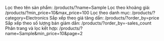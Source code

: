 Lọc theo tên sản phẩm: /products/?name=Sample
Lọc theo khoảng giá: /products/?min_price=10&max_price=100
Lọc theo danh mục: /products/?category=Electronics
Sắp xếp theo giá tăng dần: /products/?order_by=price
Sắp xếp theo số lượng bán giảm dần: /products/?order_by=-sales_count
Phân trang và lọc kết hợp: /products/?name=Sample&min_price=10&page=2
